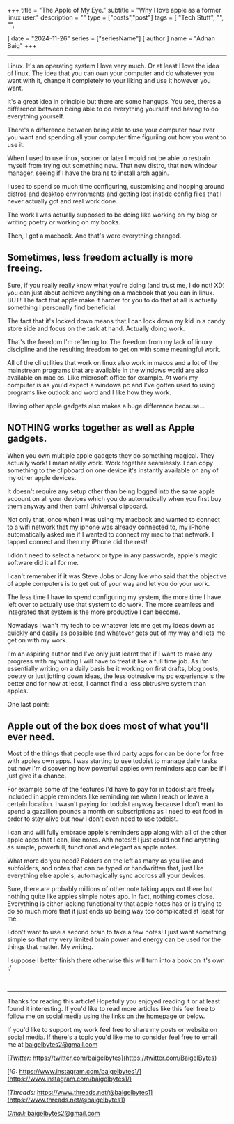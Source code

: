 +++
title = "The Apple of My Eye."
subtitle = "Why I love apple as a former linux user."
description = ""
type = ["posts","post"]
tags = [
	"Tech Stuff",
	"",
	"",
    
]
date = "2024-11-26"
series = ["seriesName"]
[ author ]
  name = "Adnan Baig"
+++

---

Linux. It's an operating system I love very much. Or at least I love the idea of linux. The idea that you can own your computer and do whatever you want with it, change it completely to your liking and use it however you want.

It's a great idea in principle but there are some hangups. You see, theres a difference between being able to do everything yourself and having to do everything yourself.

There's a difference between being able to use your computer how ever you want and spending all your computer time figuriing out how you want to use it.

When I used to use linux, sooner or later I would not be able to restrain myself from trying out something new. That new distro, that new window manager, seeing if I have the brains to install arch again.

I used to spend so much time configuring, customising and hopping around distros and desktop environments and getting lost instide config files that I never actually got and real work done.

The work I was actually supposed to be doing like working on my blog or writing poetry or working on my books.

Then, I got a macbook. And that's were everything changed.

## Sometimes, less freedom actually is more freeing.

Sure, if you really really know what you're doing (and trust me, I do not! XD) you can just about achieve anything on a macbook that you can in linux. BUT! The fact that apple make it harder for you to do that at all is actually something I personally find beneficial.

The fact that it's locked down means that I can lock down my kid in a candy store side and focus on the task at hand. Actually doing work.

That's the freedom I'm reffering to. The freedom from my lack of linuxy discipline and the resulting freedom to get on with some meaningful work.

All of the cli utilities that work on linux also work in macos and a lot of the mainstream programs that are available in the windows world are also available on mac os. Like microsoft office for example. At work my computer is as you'd expect a windows pc and I've gotten used to using programs like outlook and word and I like how they work.

Having other apple gadgets also makes a huge difference because...

## NOTHING works together as well as Apple gadgets.

When you own multiple apple gadgets they do something magical. They actually work! I mean really work. Work together seamlessly. I can copy something to the clipboard on one device it's instantly available on any of my other apple devices.

It doesn't require any setup other than being logged into the same apple account on all your devices which you do automatically when you first buy them anyway and then bam! Universal clipboard.

Not only that, once when I was using my macbook and wanted to connect to a wifi network that my iphone was already connected to, my iPhone automatically asked me if I wanted to connect my mac to that network. I tapped connect and then my iPhone did the rest!

I didn't need to select a network or type in any passwords, apple's magic software did it all for me.

I can't remember if it was Steve Jobs or Jony Ive who said that the objective of apple computers is to get out of your way and let you do your work.

The less time I have to spend configuring my system, the more time I have left over to actually use that system to do work. The more seamless and integrated that system is the more productive I can become.

Nowadays I wan't my tech to be whatever lets me get my ideas down as quickly and easily as possible and whatever gets out of my way and lets me get on with my work.

I'm an aspiring author and I've only just learnt that if I want to make any progress with my writing I will have to treat it like a full time job. As i'm essentially writing on a daily basis be it working on first drafts, blog posts, poetry or just jotting down ideas, the less obtrusive my pc experience is the better and for now at least, I cannot find a less obtrusive system than apples.

One last point:

## Apple out of the box does most of what you'll ever need.

Most of the things that people use third party apps for can be done for free with apples own apps. I was starting to use todoist to manage daily tasks but now i'm discovering how powerfull apples own reminders app can be if I just give it a chance.

For example some of the features I'd have to pay for in todoist are freely included in apple reminders like reminding me when I reach or leave a certain location. I wasn't paying for todoist anyway because I don't want to spend a gazzilion pounds a month on subscriptions as I need to eat food in order to stay alive but now I don't even need to use todoist.

I can and will fully embrace apple's reminders app along with all of the other apple apps that I can, like notes. Ahh notes!!! I just could not find anything as simple, powerfull, functional and elegant as apple notes.

What more do you need? Folders on the left as many as you like and subfolders, and notes that can be typed or handwritten that, just like everything else apple's, automagically sync accross all your devices.

Sure, there are probably millions of other note taking apps out there but nothing quite like apples simple notes app. In fact, nothing comes close. Everything is either lacking functionality that apple notes has or is trying to do so much more that it just ends up being way too complicated at least for me.

I don't want to use a second brain to take a few notes! I just want something simple so that my very limited brain power and energy can be used for the things that matter. My writing.

I suppose I better finish there otherwise this will turn into a book on it's own :/




&nbsp;

---

Thanks for reading this article! Hopefully you enjoyed reading it or at least found it interesting. If you'd like to read more articles like this feel free to follow me on social media using the links on [the homepage](https://baigelbytes.com) or below.

If you'd like to support my work feel free to share my posts or website on social media. If there's a topic you'd like me to consider feel free to email me at baigelbytes2@gmail.com


[*Twitter:* https://twitter.com/baigelbytes](https://twitter.com/BaigelBytes)

[*IG:* https://www.instagram.com/baigelbytes1/](https://www.instagram.com/baigelbytes1/)

[*Threads:* https://www.threads.net/@baigelbytes1](https://www.threads.net/@baigelbytes1)

[*Gmail:* baigelbytes2@gmail.com](baigelbytes2@gmail.com)

